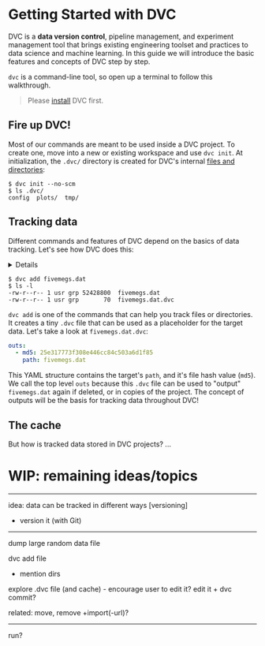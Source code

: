# Getting Started with DVC

DVC is a **data version control**, pipeline management, and experiment
management tool that brings existing engineering toolset and practices to data
science and machine learning. In this guide we will introduce the basic features
and concepts of DVC step by step.

`dvc` is a command-line tool, so open up a terminal to follow this walkthrough.

> Please [install](/doc/install) DVC first.

## Fire up DVC!

Most of our commands are meant to be used inside a <abbr>DVC project</abbr>. To
create one, move into a new or existing <abbr>workspace</abbr> and use
`dvc init`. At initialization, the `.dvc/` directory is created for DVC's
internal
[files and directories](/doc/user-guide/dvc-files-and-directories#internal-directories-and-files):

```dvc
$ dvc init --no-scm
$ ls .dvc/
config  plots/  tmp/
```

## Tracking data

Different commands and features of DVC depend on the basics of data tracking.
Let's see how DVC does this:

<details>

### 👉 Expand to create a dummy data file

DVC is most useful for very large files and directories. Let's create a
relatively big file:

```dvc
$ truncate -s 50M fivemegs.dat
```

> On Windows, try
> [`fsutil file createnew`](https://docs.microsoft.com/en-us/windows-server/administration/windows-commands/fsutil-file).

</details>

```
$ dvc add fivemegs.dat
$ ls -l
-rw-r--r-- 1 usr grp 52428800  fivemegs.dat
-rw-r--r-- 1 usr grp       70  fivemegs.dat.dvc
```

`dvc add` is one of the commands that can help you track files or directories.
It creates a tiny `.dvc` file that can be used as a placeholder for the target
data. Let's take a look at `fivemegs.dat.dvc`:

```yaml
outs:
  - md5: 25e317773f308e446cc84c503a6d1f85
    path: fivemegs.dat
```

This YAML structure contains the target's `path`, and it's file hash value
(`md5`). We call the top level `outs` because this `.dvc` file can be used to
"output" `fivemegs.dat` again if deleted, or in copies of the
<abbr>project</abbr>. The concept of <abbr>outputs</abbr> will be the basis for
tracking data throughout DVC!

## The cache

But how is tracked data stored in DVC projects? ...

# WIP: remaining ideas/topics

---

idea: data can be tracked in different ways [versioning]

- version it (with Git)

---

dump large random data file

dvc add file

- mention dirs

explore .dvc file (and cache) - encourage user to edit it? edit it + dvc commit?

related: move, remove +import(-url)?

---

run?
